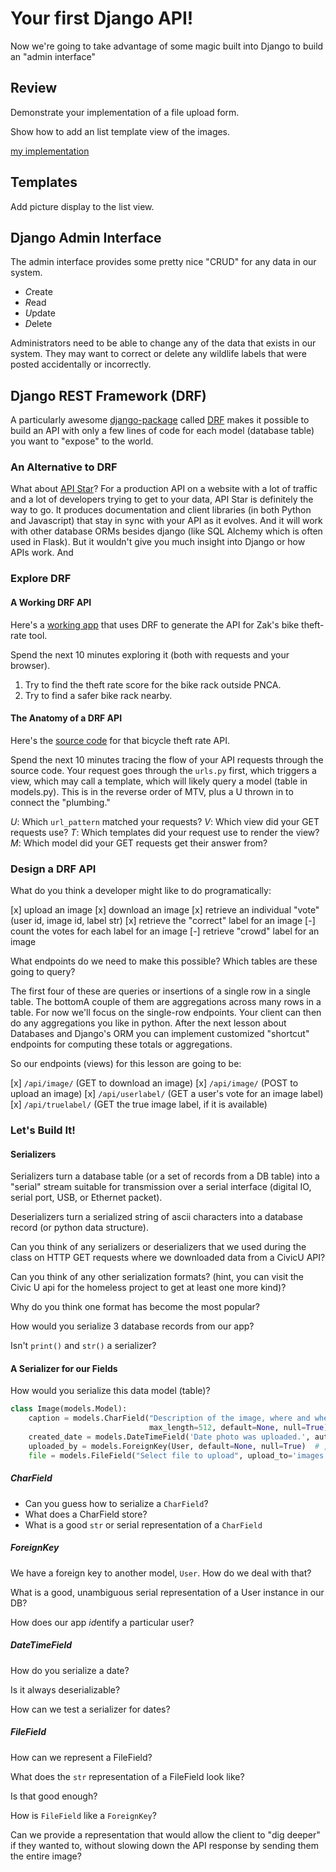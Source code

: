 # Your first Django API!

Now we're going to take advantage of some magic built into Django to build an "admin interface"

## Review

Demonstrate your implementation of a file upload form.

Show how to add an list template view of the images.

[my implementation](https://github.com/totalgood/civicu_app)


## Templates

Add picture display to the list view.

## Django Admin Interface

The admin interface provides some pretty nice "CRUD" for any data in our system.

- *C*reate
- *R*ead
- *U*pdate
- *D*elete

Administrators need to be able to change any of the data that exists in our system.
They may want to correct or delete any wildlife labels that were posted accidentally or incorrectly.

## Django REST Framework (DRF)

A particularly awesome [django-package](http://djangopackages.com) called [DRF](http://www.django-rest-framework.org/tutorial/1-serialization/) makes it possible to build an API with only a few lines of code for each model (database table) you want to "expose" to the world.

### An Alternative to DRF

What about [API Star](https://github.com/tomchristie/apistar)? For a production API on a website with a lot of traffic and a lot of developers trying to get to your data, API Star is definitely the way to go. It produces documentation and client libraries (in both Python and Javascript) that stay in sync with your API as it evolves.  And it will work with other database ORMs besides django (like SQL Alchemy which is often used in Flask). But it wouldn't give you much insight into Django or how APIs work. And 

### Explore DRF

#### A Working DRF API

Here's a [working app](https://totalgood.org/bicycle/) that uses DRF to generate the API for Zak's bike theft-rate tool.

Spend the next 10 minutes exploring it (both with requests and your browser).

1. Try to find the theft rate score for the bike rack outside PNCA.
2. Try to find a safer bike rack nearby.

#### The Anatomy of a DRF API

Here's the [source code](https://github.com/Zak-Kent/Bicycle_theft_API) for that bicycle theft rate API.

Spend the next 10 minutes tracing the flow of your API requests through the source code.
Your request goes through the `urls.py` first, which triggers a view, which may call a template, which will likely query a model (table in models.py).
This is in the reverse order of MTV, plus a U thrown in to connect the "plumbing."

*U*: Which `url_pattern` matched your requests?
*V*: Which view did your GET requests use?
*T*: Which templates did your request use to render the view?
*M*: Which model did your GET requests get their answer from?

### Design a DRF API

What do you think a developer might like to do programatically:

[x] upload an image
[x] download an image
[x] retrieve an individual "vote" (user id, image id, label str)
[x] retrieve the "correct" label for an image
[-] count the votes for each label for an image
[-] retrieve "crowd" label for an image

What endpoints do we need to make this possible?
Which tables are these going to query?

The first four of these are queries or insertions of a single row in a single table.
The bottomA couple of them are aggregations across many rows in a table.
For now we'll focus on the single-row endpoints.
Your client can then do any aggregations you like in python.
After the next lesson about Databases and Django's ORM you can implement customized "shortcut" endpoints for computing these totals or aggregations.

So our endpoints (views) for this lesson are going to be:

[x] `/api/image/` (GET to download an image)
[x] `/api/image/` (POST to upload an image)
[x] `/api/userlabel/` (GET a user's vote for an image label)
[x] `/api/truelabel/` (GET the true image label, if it is available)

### Let's Build It!

#### Serializers

Serializers turn a database table (or a set of records from a DB table) into a "serial" stream suitable for transmission over a serial interface (digital IO, serial port, USB, or Ethernet packet).

Deserializers turn a serialized string of ascii characters into a database record (or python data structure).

Can you think of any serializers or deserializers that we used during the class on HTTP GET requests where we downloaded data from a CivicU API?

Can you think of any other serialization formats? (hint, you can visit the Civic U api for the homeless project to get at least one more kind)?

Why do you think one format has become the most popular?

How would you serialize 3 database records from our app?

Isn't `print()` and `str()` a serializer?

#### A Serializer for our Fields

How would you serialize this data model (table)?

```python
class Image(models.Model):
    caption = models.CharField("Description of the image, where and when it was taken",
                               max_length=512, default=None, null=True)  # , required=False)
    created_date = models.DateTimeField('Date photo was uploaded.', auto_now_add=True)
    uploaded_by = models.ForeignKey(User, default=None, null=True)  # , required=False)
    file = models.FileField("Select file to upload", upload_to='images')
```

##### CharField

- Can you guess how to serialize a `CharField`?
- What does a CharField store? 
- What is a good `str` or serial representation of a `CharField`


##### ForeignKey

We have a foreign key to another model, `User`. How do we deal with that?

What is a good, unambiguous serial representation of a User instance in our DB?

How does our app *id*entify a particular user?

##### DateTimeField

How do you serialize a date?

Is it always deserializable?

How can we test a serializer for dates?

##### FileField

How can we represent a FileField?

What does the `str` representation of a FileField look like?

Is that good enough?

How is `FileField` like a `ForeignKey`?

Can we provide a representation that would allow the client to "dig deeper" if they wanted to, without slowing down the API response by sending them the entire image?

